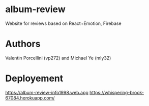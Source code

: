 # album-review
Website for reviews based on React+Emotion, Firebase

# Authors
Valentin Porcellini (vp272) and Michael Ye (mly32)

# Deployement
https://album-review-info1998.web.app
https://whispering-brook-67084.herokuapp.com/